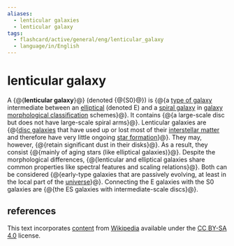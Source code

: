 ```yaml
---
aliases:
  - lenticular galaxies
  - lenticular galaxy
tags:
  - flashcard/active/general/eng/lenticular_galaxy
  - language/in/English
---
```


# lenticular galaxy

A {@{__lenticular galaxy__}@} (denoted {@{S0}@}) is {@{a [type of galaxy](galaxy%20morphological%20classification.md) intermediate between an [elliptical](elliptical%20galaxy.md) (denoted E) and a [spiral galaxy](spiral%20galaxy.md) in [galaxy morphological classification](galaxy%20morphological%20classification.md) schemes}@}. It contains {@{a large-scale disc but does not have large-scale spiral arms}@}. Lenticular galaxies are {@{[disc galaxies](disc%20galaxy.md) that have used up or lost most of their [interstellar matter](interstellar%20medium.md) and therefore have very little ongoing [star formation](star%20formation.md)}@}. They may, however, {@{retain significant dust in their disks}@}. As a result, they consist {@{mainly of aging stars (like elliptical galaxies)}@}. Despite the morphological differences, {@{lenticular and elliptical galaxies share common properties like spectral features and scaling relations}@}. Both can be considered {@{early-type galaxies that are passively evolving, at least in the local part of the [universe](universe.md)}@}. Connecting the E galaxies with the S0 galaxies are {@{the ES galaxies with intermediate-scale discs}@}. <!--SR:!2025-03-27,170,310!2025-05-17,214,330!2025-04-06,180,310!2025-05-07,209,330!2025-10-13,264,250!2025-06-30,253,330!2025-02-25,152,310!2025-01-31,121,290!2025-02-04,112,250!2025-01-23,122,290-->

## references

This text incorporates [content](https://en.wikipedia.org/wiki/lenticular_galaxy) from [Wikipedia](Wikipedia.md) available under the [CC BY-SA 4.0](https://creativecommons.org/licenses/by-sa/4.0/) license.
